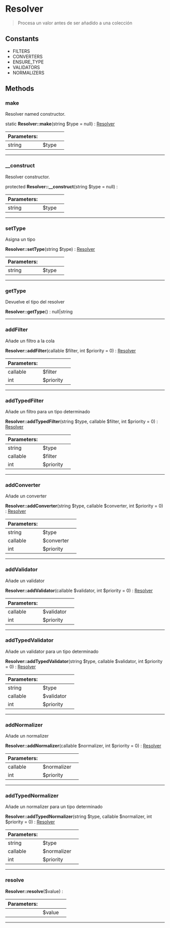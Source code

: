 
                                                                                                                                            
    
# Resolver


> Procesa un valor antes de ser añadido a una colección
>
> 




## Constants
- FILTERS
- CONVERTERS
- ENSURE_TYPE
- VALIDATORS
- NORMALIZERS




## Methods

### make
Resolver named constructor.


static **Resolver::make**(string $type = null) : [Resolver](../../../Resolver.md)


|Parameters: | | |
| --- | --- | --- |
|string |$type |  |

---


### __construct
Resolver constructor.


protected **Resolver::__construct**(string $type = null) : 


|Parameters: | | |
| --- | --- | --- |
|string |$type |  |

---


### setType
Asigna un tipo


**Resolver::setType**(string $type) : [Resolver](../../../Resolver.md)


|Parameters: | | |
| --- | --- | --- |
|string |$type |  |

---


### getType
Devuelve el tipo del resolver


**Resolver::getType**() : null|string



---


### addFilter
Añade un filtro a la cola


**Resolver::addFilter**(callable $filter, int $priority = 0) : [Resolver](../../../Resolver.md)


|Parameters: | | |
| --- | --- | --- |
|callable |$filter |  |
|int |$priority |  |

---


### addTypedFilter
Añade un filtro para un tipo determinado


**Resolver::addTypedFilter**(string $type, callable $filter, int $priority = 0) : [Resolver](../../../Resolver.md)


|Parameters: | | |
| --- | --- | --- |
|string |$type |  |
|callable |$filter |  |
|int |$priority |  |

---


### addConverter
Añade un converter


**Resolver::addConverter**(string $type, callable $converter, int $priority = 0) : [Resolver](../../../Resolver.md)


|Parameters: | | |
| --- | --- | --- |
|string |$type |  |
|callable |$converter |  |
|int |$priority |  |

---


### addValidator
Añade un validator


**Resolver::addValidator**(callable $validator, int $priority = 0) : [Resolver](../../../Resolver.md)


|Parameters: | | |
| --- | --- | --- |
|callable |$validator |  |
|int |$priority |  |

---


### addTypedValidator
Añade un validator para un tipo determinado


**Resolver::addTypedValidator**(string $type, callable $validator, int $priority = 0) : [Resolver](../../../Resolver.md)


|Parameters: | | |
| --- | --- | --- |
|string |$type |  |
|callable |$validator |  |
|int |$priority |  |

---


### addNormalizer
Añade un normalizer


**Resolver::addNormalizer**(callable $normalizer, int $priority = 0) : [Resolver](../../../Resolver.md)


|Parameters: | | |
| --- | --- | --- |
|callable |$normalizer |  |
|int |$priority |  |

---


### addTypedNormalizer
Añade un normalizer para un tipo determinado


**Resolver::addTypedNormalizer**(string $type, callable $normalizer, int $priority = 0) : [Resolver](../../../Resolver.md)


|Parameters: | | |
| --- | --- | --- |
|string |$type |  |
|callable |$normalizer |  |
|int |$priority |  |

---


### resolve



**Resolver::resolve**($value) : 


|Parameters: | | |
| --- | --- | --- |
| |$value |  |

---


                                                                                                                                                                                                                                                                                                                                                                                                            
    
                                                                                                                                                                                                                                                                             
                